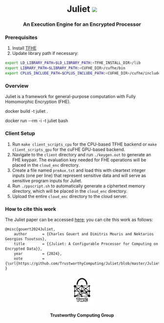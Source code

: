 <h1 align="center">Juliet <a href="https://github.com/TrustworthyComputing/Juliet/blob/master/LICENSE"><img src="https://img.shields.io/badge/license-MIT-blue.svg"></a> </h1>
<h3 align="center">An Execution Engine for an Encrypted Processor</h3>

### Prerequisites 
1. Install [TFHE](https://github.com/tfhe/tfhe) 
2. Update library path if necessary:
```bash
export LD_LIBRARY_PATH=$LD_LIBRARY_PATH:<TFHE_INSTALL_DIR>/lib
export LIBRARY_PATH=$LIBRARY_PATH:<CUFHE_DIR>/cufhe/bin
export CPLUS_INCLUDE_PATH=$CPLUS_INCLUDE_PATH:<CUFHE_DIR>/cufhe/include
```

### Overview
Juliet is a framework for general-purpose computation with Fully Homomorphic
Encryption (FHE).

docker build -t juliet .

docker run --rm -i -t juliet bash

### Client Setup
1. Run ``make client_scripts_cpu`` for the CPU-based TFHE backend or ``make client_scripts_gpu`` for
   the cuFHE GPU-based backend.
2. Navigate to the ``client`` directory and run ``./keygen.out`` to generate an
   FHE keypair. The evaluation key needed for FHE operations will be placed in
   the ``cloud_enc`` directory.
3. Create a file named ``preAux.txt`` and load this with cleartext integer inputs (one
   per line) that represent sensitive data and will serve as sensitive program inputs
   for Juliet. 
4. Run ``./ppscript.sh`` to automatically generate a ciphertext memory
   directory, which will be placed in the ``cloud_enc`` directory. 
5. Upload the entire ``cloud_enc`` directory to the cloud server.

### How to cite this work
The Juliet paper can be accessed [here](https://github.com/TrustworthyComputing/Juliet/blob/master/Juliet.2024.pdf); you can cite this work as follows:
```
@misc{gouert2024Juliet,
    author       = {Charles Gouert and Dimitris Mouris and Nektarios Georgios Tsoutsos},
    title        = {{Juliet: A Configurable Processor for Computing on Encrypted Data}},
    year         = {2024},
    note         = {\url{https://github.com/TrustworthyComputing/Juliet/blob/master/Juliet.2024.pdf}},
}
```


<p align="center">
    <img src="./logos/twc.png" height="20%" width="20%">
</p>
<h4 align="center">Trustworthy Computing Group</h4>
